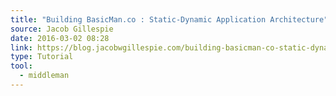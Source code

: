 ```yaml
---
title: "Building BasicMan.co : Static-Dynamic Application Architecture"
source: Jacob Gillespie
date: 2016-03-02 08:28
link: https://blog.jacobwgillespie.com/building-basicman-co-static-dynamic-application-architecture-55f9f8021eaf#.v8rgt7kpz
type: Tutorial
tool:
  - middleman
---
```

